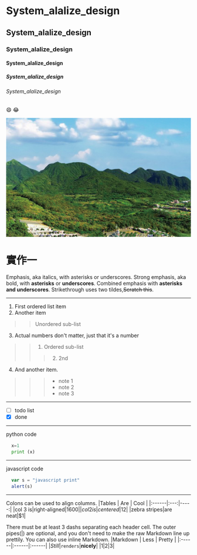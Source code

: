# System_alalize_design
## System_alalize_design
### System_alalize_design
#### System_alalize_design
##### System_alalize_design
###### System_alalize_design

:smile: :joy:

![最新消息_活動一覽之預設圖形](最新消息_活動一覽之預設圖形.png)

# 實作一
Emphasis, aka italics, with asterisks or underscores. Strong emphasis, aka bold, with **asterisks** or **underscores**. Combined emphasis with **asterisks and underscores**. Strikethrough uses two tildes,~~Scratch this~~.
***
1. First ordered list item
2. Another item 
>> Unordered sub-list
3. Actual numbers don't matter, just that it's a number
>> 1. Ordered sub-list
>>> 2. 2nd
4. And another item.
>>> * note 1 
>>> * note 2 
>>> * note 3
***
- [ ] todo list
- [x] done
***
python code
```python
  x=1
  print (x)
```
***
javascript code
```JavaScript
  var s = "javascript print"
  alert(s)
```
***
Colons can be used to align columns.
|Tables | Are | Cool |
|:------|:---:|-----:|
|col 3 is|right-aligned|$1600|
|col 2 is|centered|$12|
|zebra stripes|are neat|$1|

There must be at least 3 dashs separating each header cell.
The outer pipes(|) are optional, and you don't need to make the
raw Markdown line up prettily. You can also use inline Markdown.
|Markdown | Less | Pretty |
|:------|:------|:------|
|*Still*|`renders`|**nicely**|
|1|2|3|
